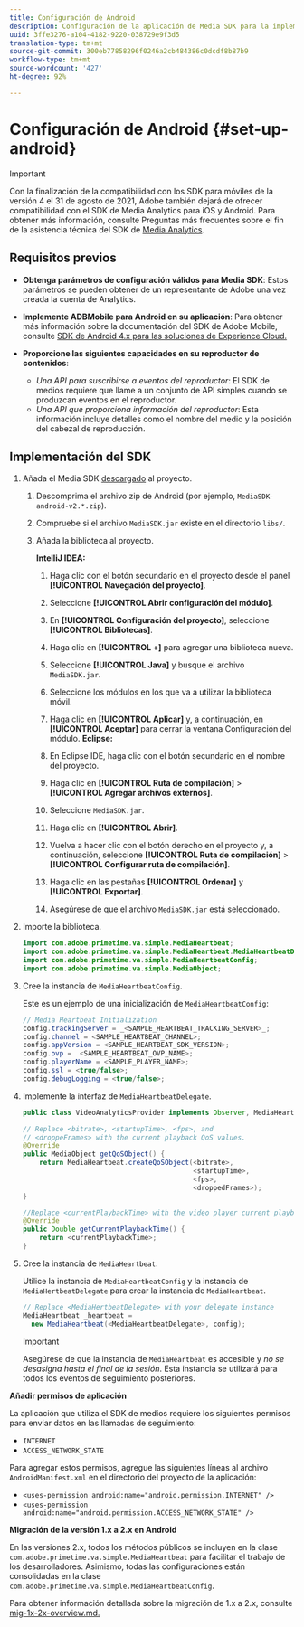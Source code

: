 ```yaml
---
title: Configuración de Android
description: Configuración de la aplicación de Media SDK para la implementación en Android.
uuid: 3ffe3276-a104-4182-9220-038729e9f3d5
translation-type: tm+mt
source-git-commit: 300eb77858296f0246a2cb484386c0dcdf8b87b9
workflow-type: tm+mt
source-wordcount: '427'
ht-degree: 92%

---
```



# Configuración de Android {#set-up-android}

>[!IMPORTANT]
>
>Con la finalización de la compatibilidad con los SDK para móviles de la versión 4 el 31 de agosto de 2021, Adobe también dejará de ofrecer compatibilidad con el SDK de Media Analytics para iOS y Android.  Para obtener más información, consulte Preguntas más frecuentes sobre el fin de la asistencia técnica del SDK de [Media Analytics](/help/sdk-implement/end-of-support-faqs.md).


## Requisitos previos

* **Obtenga parámetros de configuración válidos para Media SDK**: Estos parámetros se pueden obtener de un representante de Adobe una vez creada la cuenta de Analytics.
* **Implemente ADBMobile para Android en su aplicación**: Para obtener más información sobre la documentación del SDK de Adobe Mobile, consulte [SDK de Android 4.x para las soluciones de Experience Cloud.](https://docs.adobe.com/content/help/es-ES/mobile-services/android/overview.html)

* **Proporcione las siguientes capacidades en su reproductor de contenidos**:
   * *Una API para suscribirse a eventos del reproductor*: El SDK de medios requiere que llame a un conjunto de API simples cuando se produzcan eventos en el reproductor.
   * *Una API que proporciona información del reproductor*: Esta información incluye detalles como el nombre del medio y la posición del cabezal de reproducción.

## Implementación del SDK

1. Añada el Media SDK [descargado](/help/sdk-implement/download-sdks.md#download-2x-sdks) al proyecto.

   1. Descomprima el archivo zip de Android (por ejemplo, `MediaSDK-android-v2.*.zip`).
   1. Compruebe si el archivo `MediaSDK.jar` existe en el directorio `libs/`.

   1. Añada la biblioteca al proyecto.

      **IntelliJ IDEA:**

      1. Haga clic con el botón secundario en el proyecto desde el panel **[!UICONTROL Navegación del proyecto]**.
      1. Seleccione **[!UICONTROL Abrir configuración del módulo]**.
      1. En **[!UICONTROL Configuración del proyecto]**, seleccione **[!UICONTROL Bibliotecas]**.

      1. Haga clic en **[!UICONTROL +]** para agregar una biblioteca nueva.
      1. Seleccione **[!UICONTROL Java]** y busque el archivo `MediaSDK.jar`.

      1. Seleccione los módulos en los que va a utilizar la biblioteca móvil.
      1. Haga clic en **[!UICONTROL Aplicar]** y, a continuación, en **[!UICONTROL Aceptar]** para cerrar la ventana Configuración del módulo.
      **Eclipse:**

      1. En Eclipse IDE, haga clic con el botón secundario en el nombre del proyecto.
      1. Haga clic en **[!UICONTROL Ruta de compilación]** > **[!UICONTROL Agregar archivos externos]**.
      1. Seleccione `MediaSDK.jar`.
      1. Haga clic en **[!UICONTROL Abrir]**.
      1. Vuelva a hacer clic con el botón derecho en el proyecto y, a continuación, seleccione **[!UICONTROL Ruta de compilación]** > **[!UICONTROL Configurar ruta de compilación]**.
      1. Haga clic en las pestañas **[!UICONTROL Ordenar]** y **[!UICONTROL Exportar]**.

      1. Asegúrese de que el archivo `MediaSDK.jar` está seleccionado.


1. Importe la biblioteca.

   ```java
   import com.adobe.primetime.va.simple.MediaHeartbeat;
   import com.adobe.primetime.va.simple.MediaHeartbeat.MediaHeartbeatDelegate;
   import com.adobe.primetime.va.simple.MediaHeartbeatConfig;
   import com.adobe.primetime.va.simple.MediaObject;
   ```

1. Cree la instancia de `MediaHeartbeatConfig`.

   Este es un ejemplo de una inicialización de `MediaHeartbeatConfig`:

   ```java
   // Media Heartbeat Initialization
   config.trackingServer = _<SAMPLE_HEARTBEAT_TRACKING_SERVER>_;
   config.channel = <SAMPLE_HEARTBEAT_CHANNEL>;
   config.appVersion = <SAMPLE_HEARTBEAT_SDK_VERSION>;
   config.ovp =  <SAMPLE_HEARTBEAT_OVP_NAME>;
   config.playerName = <SAMPLE_PLAYER_NAME>;
   config.ssl = <true/false>;
   config.debugLogging = <true/false>;
   ```

1. Implemente la interfaz de `MediaHeartbeatDelegate`.

   ```java
   public class VideoAnalyticsProvider implements Observer, MediaHeartbeatDelegate{}
   ```

   ```java
   // Replace <bitrate>, <startupTime>, <fps>, and  
   // <droppeFrames> with the current playback QoS values.  
   @Override
   public MediaObject getQoSObject() {
       return MediaHeartbeat.createQoSObject(<bitrate>,  
                                             <startupTime>,  
                                             <fps>,  
                                             <droppedFrames>);
   }
   
   //Replace <currentPlaybackTime> with the video player current playback time
   @Override
   public Double getCurrentPlaybackTime() {
       return <currentPlaybackTime>;
   }
   ```

1. Cree la instancia de `MediaHeartbeat`.

   Utilice la instancia de `MediaHeartbeatConfig` y la instancia de `MediaHertbeatDelegate` para crear la instancia de `MediaHeartbeat`.

   ```java
   // Replace <MediaHertbeatDelegate> with your delegate instance
   MediaHeartbeat _heartbeat =  
     new MediaHeartbeat(<MediaHeartbeatDelegate>, config);
   ```

   >[!IMPORTANT]
   >
   >Asegúrese de que la instancia de `MediaHeartbeat` es accesible y *no se desasigna hasta el final de la sesión*. Esta instancia se utilizará para todos los eventos de seguimiento posteriores.

**Añadir permisos de aplicación**

La aplicación que utiliza el SDK de medios requiere los siguientes permisos para enviar datos en las llamadas de seguimiento:

* `INTERNET`
* `ACCESS_NETWORK_STATE`

Para agregar estos permisos, agregue las siguientes líneas al archivo `AndroidManifest.xml` en el directorio del proyecto de la aplicación:

* `<uses-permission android:name="android.permission.INTERNET" />`
* `<uses-permission android:name="android.permission.ACCESS_NETWORK_STATE" />`

**Migración de la versión 1.x a 2.x en Android**

En las versiones 2.x, todos los métodos públicos se incluyen en la clase `com.adobe.primetime.va.simple.MediaHeartbeat` para facilitar el trabajo de los desarrolladores. Asimismo, todas las configuraciones están consolidadas en la clase `com.adobe.primetime.va.simple.MediaHeartbeatConfig`.

Para obtener información detallada sobre la migración de 1.x a 2.x, consulte [mig-1x-2x-overview.md.](/help/sdk-implement/va-1x-to-2x/mig-1x-2x-overview.md)
